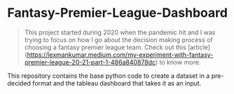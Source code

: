 # Fantasy-Premier-League-Dashboard

> This project started during 2020 when the pandemic hit and I was trying to focus on how I go about the decision making process of choosing a fantasy premier league team. Check out this [article] (https://lexmankumar.medium.com/my-experiment-with-fantasy-premier-league-20-21-part-1-486a840878dc) to know more. 

This repository contains the base python code to create a dataset in a pre-decided format and the tableau dashboard that takes it as an input.
